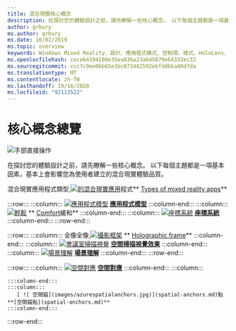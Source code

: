 ```yaml
---
title: 混合現實核心概念
description: 在探討您的體驗設計之前，請先瞭解一些核心概念。 以下每個主題都是一項基本因素，基本上會影響您為使用者建立的混合現實體驗品質。
author: grbury
ms.author: grbury
ms.date: 10/02/2019
ms.topic: overview
keywords: Windows Mixed Reality、設計、應用程式模式、控制項、樣式、HoloLens、互動、UX 元素、行為、建立區塊
ms.openlocfilehash: cece64194100e35ea836a23a645079e64332ec32
ms.sourcegitcommit: ccc7c9ee0bb65e1bc672482592ebfddbba40d7da
ms.translationtype: MT
ms.contentlocale: zh-TW
ms.lasthandoff: 10/16/2020
ms.locfileid: "92113522"
---
```

# <a name="core-concepts-overview"></a>核心概念總覽

![手部直接操作](images/05_CoreConcepts.png)


在探討您的體驗設計之前，請先瞭解一些核心概念。 以下每個主題都是一項基本因素，基本上會影響您為使用者建立的混合現實體驗品質。 



混合現實應用程式類型[ ![ 的混合現實應用](images/enhancedenvironmentapps-640px.jpg)](types-of-mixed-reality-apps.md)程式** [Types of mixed reality apps](types-of-mixed-reality-apps.md)**

:::row:::
    :::column:::
        [ ![ 應用程式模型](images/teleportation-640px.png)](app-model.md) **[應用程式模型](app-model.md)**
    :::column-end:::
    :::column:::
       [ ![ 輕鬆](images/comfort-chart.PNG)](comfort.md) ** [Comfort](comfort.md)緩和**
    :::column-end:::
    :::column:::
        [ ![ 座標系統](images/coordinate-systems.PNG)](coordinate-systems.md) **[座標系統](coordinate-systems.md)**
    :::column-end:::
:::row-end:::

:::row:::
    :::column:::
        全像全像[ ![ 攝影框架](images/destinationmars-750px.png)](holographic-frame.md) ** [Holographic frame](holographic-frame.md)**
    :::column-end:::
    :::column:::
        [ ![ 會議室掃描視覺](images/sr-mixedworld-140429-8pm-00068-1000px.png)](room-scan-visualization.md) **[空間掃描視覺效果](room-scan-visualization.md)**
    :::column-end:::
    :::column:::
        [ ![ 場景理解](images/scene-understanding.png)](scene-understanding.md) **[場景理解](scene-understanding.md)**
    :::column-end:::
:::row-end:::

:::row:::
    :::column:::
       [ ![ 空間對應](images/surfacereconstruction.jpg)](spatial-mapping.md) **[空間對應](spatial-mapping.md)**
    :::column-end:::
    :::column:::
       
    :::column-end:::
    :::column:::
       [ ![ 空間錨](images/azurespatialanchors.jpg)](spatial-anchors.md)點**[空間錨點](spatial-anchors.md)**
    :::column-end:::
:::row-end:::


<br>

<br>

